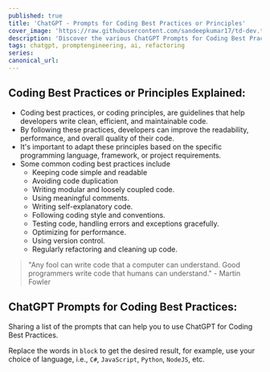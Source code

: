 ```yaml
---
published: true
title: 'ChatGPT - Prompts for Coding Best Practices or Principles'
cover_image: 'https://raw.githubusercontent.com/sandeepkumar17/td-dev.to/master/assets/blog-cover/open-ai-chat-gpt.jpg'
description: 'Discover the various ChatGPT Prompts for Coding Best Practices or Principles'
tags: chatgpt, promptengineering, ai, refactoring
series:
canonical_url:
---
```


## Coding Best Practices or Principles Explained:

* Coding best practices, or coding principles, are guidelines that help developers write clean, efficient, and maintainable code.
* By following these practices, developers can improve the readability, performance, and overall quality of their code.
* It's important to adapt these principles based on the specific programming language, framework, or project requirements.
* Some common coding best practices include
  * Keeping code simple and readable
  * Avoiding code duplication
  * Writing modular and loosely coupled code.
  * Using meaningful comments.
  * Writing self-explanatory code.
  * Following coding style and conventions.
  * Testing code, handling errors and exceptions gracefully.
  * Optimizing for performance.
  * Using version control.
  * Regularly refactoring and cleaning up code.

> "Any fool can write code that a computer can understand. Good programmers write code that humans can understand." - Martin Fowler



## ChatGPT Prompts for Coding Best Practices:

Sharing a list of the prompts that can help you to use ChatGPT for Coding Best Practices.

Replace the words in `block` to get the desired result, for example, use your choice of language, i.e., `C#`, `JavaScript`, `Python`, `NodeJS`, etc.
